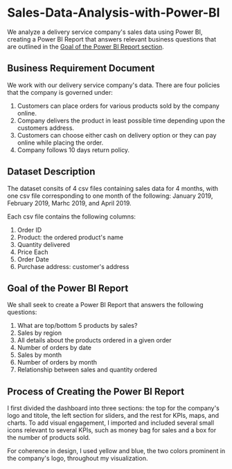 # Sales-Data-Analysis-with-Power-BI
We analyze a delivery service company's sales data using Power BI, creating a Power BI Report that answers relevant business questions that are outlined in the [Goal of the Power BI Report section](#Goal-of-the-Power-BI-Report).

## Business Requirement Document

We work with our delivery service company's data. There are four policies that the company is governed under:

1. Customers can place orders for various products sold by the company online.
2. Company delivers the product in least possible time depending upon the customers address.
3. Customers can choose either cash on delivery option or they can pay online while placing the order.
4. Company follows 10 days return policy.

## Dataset Description

The dataset consits of 4 csv files containing sales data for 4 months, with one csv file corresponding to one month of the following: January 2019, February 2019, Marhc 2019, and April 2019.

Each csv file contains the following columns:

1. Order ID
2. Product: the ordered product's name
3. Quantity delivered
4. Price Each
5. Order Date
6. Purchase address: customer's address

## Goal of the Power BI Report

We shall seek to create a Power BI Report that answers the following questions:

1. What are top/bottom 5 products by sales?
2. Sales by region
3. All details about the products ordered in a given order
4. Number of orders by date
5. Sales by month
6. Number of orders by month
7. Relationship between sales and quantity ordered

## Process of Creating the Power BI Report

I first divided the dashboard into three sections: the top for the company's logo and titole, the left section for sliders, and the rest for KPIs, maps, and charts. To add visual engagement, I imported and included several small icons relevant to several KPIs, such as money bag for sales and a box for the number of products sold.

For coherence in design, I used yellow and blue, the two colors prominent in the company's logo, throughout my visualization.

